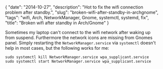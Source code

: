 {
    "date": "2014-10-27",
    "description": "Hot to fix the wifi connection problem after standby.",
    "slug": "broken-wifi-after-standby-in-archgnome",
    "tags": "wifi, Arch, NetworkManager, Gnome, systemctl, systemd, fix",
    "title": "Broken wifi after standby in Arch/Gnome"
}

Sometimes my laptop can't connect to the wifi network after waking up
from suspend. Furthermore the network icons are missing from Gnomes
panel. Simply restarting the `NetworkManager.service` via `systemctl`
doesn't help in most cases, but the following works for me:

``` {.sourceCode .sh}
sudo systemctl kill NetworkManager.service wpa_supplicant.service
sudo systemctl start NetworkManager.service wpa_supplicant.service
```
